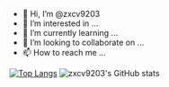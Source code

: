 - 👋 Hi, I’m @zxcv9203
- 👀 I’m interested in ...
- 🌱 I’m currently learning ...
- 💞️ I’m looking to collaborate on ...
- 📫 How to reach me ...

[![Top Langs](https://github-readme-stats.vercel.app/api/top-langs/?username=zxcv9203&layout=compact&hide=javascript,html,vue,svelte,typescript,css)](https://github.com/zxcv9203/github-readme-stats)
![zxcv9203's GitHub stats](https://github-readme-stats.vercel.app/api?username=zxcv9203&show_icons=true&theme=gruvbox)
